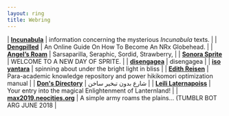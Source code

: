 ```yaml
---
layout: ring
title: Webring
---
```


| [**Incunabula**](https://jacobsm.com/deoxy/deoxy.org/irc/59.html) | information concerning the mysterious _Incunabula_ texts. |
| [**Dengpilled**](https://dengpilled.netlify.app) | An Online Guide On How To Become An NRx Globehead. |
| [**Angel’s Roam**](https://eplenas.neocities.org) | Sarsaparilla, Seraphic, Sordid, Strawberry, |
| [**Sonora Sprite**](https://spritecore.netlify.app) | WELCOME TO A NEW DAY OF SPRITE. |
| [**disengagea**](https://disengagea.toikos.net/) | disengagea |
| [**iso yantara**](https://neotokio.net) | spinning about under the bright light in bliss |
| [**Edith Reisen**](http://reisen.netlify.app/) | Para-academic knowledge repository and power hikikomori optimization manual |
| [**Don's Directory**](http://dons.directory/) | شارع بدون تبخير ساخن |
| [**Leili Laternapoiss**](https://leili.netlify.app/) | Your entry into the magical Enlightenment of Lanternland! |
| [**max2019.neocities.org**](https://max2019.neocities.org) | A simple army roams the plains... (TUMBLR BOT ARG JUNE 2018 |